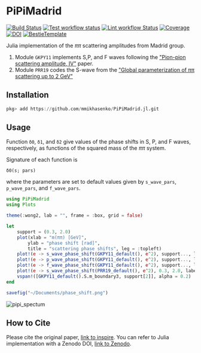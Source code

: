 # PiPiMadrid

[![Build Status](https://github.com/mmikhasenko/PiPiMadrid.jl/workflows/Test/badge.svg)](https://github.com/mmikhasenko/PiPiMadrid.jl/actions)
[![Test workflow status](https://github.com/mmikhasenko/PiPiMadrid.jl/actions/workflows/Test.yml/badge.svg?branch=main)](https://github.com/mmikhasenko/PiPiMadrid.jl/actions/workflows/Test.yml?query=branch%3Amain)
[![Lint workflow Status](https://github.com/mmikhasenko/PiPiMadrid.jl/actions/workflows/Lint.yml/badge.svg?branch=main)](https://github.com/mmikhasenko/PiPiMadrid.jl/actions/workflows/Lint.yml?query=branch%3Amain)
[![Coverage](https://codecov.io/gh/mmikhasenko/PiPiMadrid.jl/branch/main/graph/badge.svg)](https://codecov.io/gh/mmikhasenko/PiPiMadrid.jl)
[![DOI](https://zenodo.org/badge/DOI/FIXME)](https://doi.org/FIXME)
[![BestieTemplate](https://img.shields.io/endpoint?url=https://raw.githubusercontent.com/JuliaBesties/BestieTemplate.jl/main/docs/src/assets/badge.json)](https://github.com/JuliaBesties/BestieTemplate.jl)

Julia implementation of the $\pi\pi$ scattering amplitudes from Madrid group.

1. Module `GKPY11` implements S,P, and F waves following the ["Pion-pion scattering amplitude, IV"](https://inspirehep.net/literature/889131) paper.
2. Module `PRR19` codes the S-wave from the ["Global parameterization of ππ scattering up to 2 GeV"](https://inspirehep.net/literature/1747223)

## Installation

```julia
pkg> add https://github.com/mmikhasenko/PiPiMadrid.jl.git
```

## Usage

Function `δ0`, `δ1`, and `δ2` give values of the phase shifts in S, P, and F waves, respectively, as functions of the squared mass of the $\pi\pi$ system.

Signature of each function is
```
δ0(s; pars)
```
where the parameters are set to default values given by `s_wave_pars`, `p_wave_pars`, and `f_wave_pars`.

```julia
using PiPiMadrid
using Plots

theme(:wong2, lab = "", frame = :box, grid = false)

let
    support = (0.3, 2.0)
    plot(xlab = "m(ππ) [GeV]",
        ylab = "phase shift [rad]",
        title = "scattering phase shifts", leg = :topleft)
    plot!(e -> s_wave_phase_shift(GKPY11_default(), e^2), support..., label = "δ0 GKPY11")
    plot!(e -> p_wave_phase_shift(GKPY11_default(), e^2), support..., label = "δ1 GKPY11")
    plot!(e -> f_wave_phase_shift(GKPY11_default(), e^2), support..., label = "δ3 GKPY11")
    plot!(e -> s_wave_phase_shift(PRR19_default(), e^2), 0.3, 2.0, label = "δ0 PRR19")
    vspan!([GKPY11_default().S.m_boundary3, support[2]], alpha = 0.2)
end

savefig("~/Documents/phase_shift.png")
```

![pipi_spectum](https://github.com/user-attachments/assets/18efdaed-2d38-4188-8d88-769e41755455)

## How to Cite

Please cite the original paper, [link to inspire](https://inspirehep.net/literature/889131).
You can refer to Julia implementation with a Zenodo DOI, [link to Zenodo](https://doi.org/FIXME).

